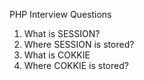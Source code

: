 PHP Interview Questions
1. What is SESSION?
2. Where SESSION is stored?
3. What is COKKIE
4. Where COKKIE is stored? 
